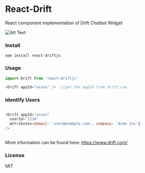 # React-Drift

React component implementation of Drift Chatbot Widget

![Alt Text](https://raw.githubusercontent.com/chardmd/react-drift/master/screenshot.png)

### Install

```
npm install react-driftjs
```

### Usage

```javascript
import Drift from 'react-driftjs'

<Drift appId="xxxxx" />  //get the appId from drift.com
```

### Identify Users

```javascript

<Drift appId="xxxxx" 
  userId="1234"
  attributes={email: 'user@example.com', company: 'Acme Inc'}
/>
  
```

More information can be found here: https://www.drift.com/

### License

MIT

